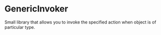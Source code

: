 GenericInvoker
==============

Small library that allows you to invoke the specified action when object is of particular type.
